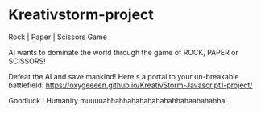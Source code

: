 # Kreativstorm-project
Rock | Paper | Scissors Game

AI wants to dominate the world through the game of ROCK, PAPER or SCISSORS!

Defeat the AI and save mankind! Here's a portal to your un-breakable battlefield: https://oxygeeeen.github.io/KreativStorm-Javascript1-project/

Goodluck ! Humanity muuuuahhahhahahahahahahhahaahahahha!
